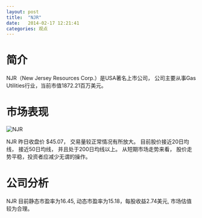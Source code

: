 ```yaml
---
layout: post
title:  "NJR"
date:   2014-02-17 12:21:41
categories: 观点
---
```


# 简介
NJR（New Jersey Resources Corp.）是USA著名上市公司，
公司主要从事Gas Utilities行业，当前市值1872.21百万美元。

# 市场表现

![NJR](http://finviz.com/chart.ashx?t=NJR&ty=c&ta=1&p=d&s=l)

NJR 昨日收盘价 $45.07，
交易量较正常情况有所放大。
目前股价接近20日均线，
接近50日均线，
并且处于200日均线以上。
从短期市场走势来看，
股价走势平稳，投资者应减少无谓的操作。

# 公司分析
NJR 目前静态市盈率为16.45, 动态市盈率为15.18，每股收益2.74美元,
市场估值较为合理。
